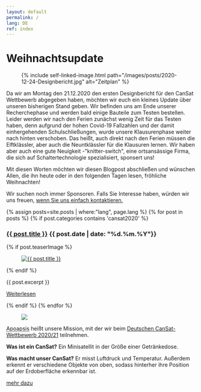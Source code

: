 ```yaml
---
layout: default
permalink: /
lang: DE
ref: index
---
```


# Weihnachtsupdate 

<figure class="center medium">
  {% include self-linked-image.html path="/images/posts/2020-12-24-Designbericht.jpg" alt="Zeitplan" %}
</figure>

Da wir am Montag den 21.12.2020 den ersten Designbericht für den CanSat Wettbewerb abgegeben haben, möchten wir euch ein kleines Update über unseren bisherigen Stand geben. Wir befinden uns am Ende unserer Recherchephase und werden bald einige Bauteile zum Testen bestellen. Leider werden wir nach den Ferien zunächst wenig Zeit für das Testen haben, denn aufgrund der hohen Covid-19 Fallzahlen und der damit einhergehenden Schulschließungen, wurde unsere Klausurenphase weiter nach hinten verschoben. Das heißt, auch direkt nach den Ferien müssen die Elftklässler, aber auch die Neuntklässler für die Klausuren lernen. Wir haben aber auch eine gute Neuigkeit -"knitter-switch", eine ortsansässige Firma, die sich auf Schaltertechnologie spezialisiert, sponsert uns! 

Mit diesen Worten möchten wir diesen Blogpost abschließen und wünschen Allen, die ihn heute oder in den folgenden Tagen lesen, fröhliche Weihnachten!


<p>Wir suchen noch immer Sponsoren. Falls Sie Interesse haben, würden wir uns freuen, <a href="mailto:{{ site.footer-links.email }}" target="_blank">wenn Sie uns einfach kontaktieren.</a></p>

{% assign posts=site.posts | where:"lang", page.lang %}
{% for post in posts %}
{% if post.categories contains 'cansat2020' %}
<article class="post clearfix">
  <h3><a href="{{ site.baseurl }}{{ post.url }}">{{ post.title }}</a> <span class="meta">{{ post.date | date: "%d.%m.%Y"}}</span></h3>

  {% if post.teaserImage %}
    <figure class="left">
      <a href="{{ post.url }}">
        <img src="{{ post.teaserImage }}" alt="{{ post.title }}" />
      </a>
    </figure>
  {% endif %}

  <div class="entry">
    {{ post.excerpt }}
  </div>

  <a href="{{ site.baseurl }}{{ post.url }}" class="read-more">Weiterlesen</a>
</article>
{% endif %}
{% endfor %}

<div class="page-banner side-figure">
  <figure class="medium">
    <img src="{{ site.baseurl }}/images/logo-1024x512.png" />
  </figure>
  <div>
    <p><abbr title="Apoapsis ist ein Begriff aus der Astronomie: Er beschreibt den Punkt, an dem ein Körper in seiner Umlaufbahn um einen Zentralkörper weitestmöglich von diesem Zentralkörper entfernt ist.">Apoapsis</abbr> heißt unsere Mission, mit der wir beim <a href="https://cansat.de" target="_blank">Deutschen CanSat-Wettbewerb 2020/21</a> teilnehmen.</p>
    <p><strong>Was ist ein CanSat?</strong> Ein Minisatellit in der Größe einer Getränkedose.</p>
    <p><strong>Was macht unser CanSat?</strong> Er misst Luftdruck und Temperatur. Außerdem erkennt er verschiedene Objekte von oben, sodass hinterher ihre Position auf der Erdoberfläche erkennbar ist.</p>
    <p><a href="{{ site.baseurl }}/about/" class="read-more">mehr dazu</a></p>
  </div>
</div>

